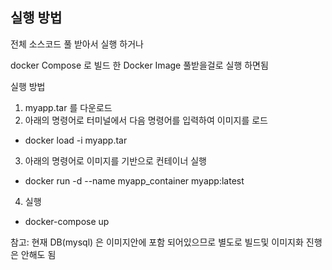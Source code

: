 ## 실행 방법

전체 소스코드 풀 받아서 실행 하거나

docker Compose 로 빌드 한 Docker Image 풀받을걸로 실행 하면됨

실행 방법 

1. myapp.tar 를 다운로드
2. 아래의 명령어로 터미널에서 다음 명령어를 입력하여 이미지를 로드
 - docker load -i myapp.tar
3. 아래의 명령어로 이미지를 기반으로 컨테이너 실행
 - docker run -d --name myapp_container myapp:latest
4. 실행
 - docker-compose up

참고:
현재 DB(mysql) 은 이미지안에 포함 되어있으므로 별도로 빌드및 이미지화 진행은 안해도 됨
